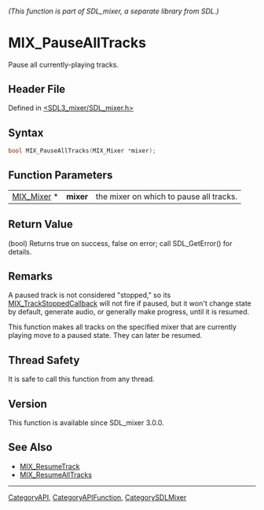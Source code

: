 ###### (This function is part of SDL_mixer, a separate library from SDL.)
# MIX_PauseAllTracks

Pause all currently-playing tracks.

## Header File

Defined in [<SDL3_mixer/SDL_mixer.h>](https://github.com/libsdl-org/SDL_mixer/blob/main/include/SDL3_mixer/SDL_mixer.h)

## Syntax

```c
bool MIX_PauseAllTracks(MIX_Mixer *mixer);
```

## Function Parameters

|                          |           |                                         |
| ------------------------ | --------- | --------------------------------------- |
| [MIX_Mixer](MIX_Mixer) * | **mixer** | the mixer on which to pause all tracks. |

## Return Value

(bool) Returns true on success, false on error; call SDL_GetError() for
details.

## Remarks

A paused track is not considered "stopped," so its
[MIX_TrackStoppedCallback](MIX_TrackStoppedCallback) will not fire if
paused, but it won't change state by default, generate audio, or generally
make progress, until it is resumed.

This function makes all tracks on the specified mixer that are currently
playing move to a paused state. They can later be resumed.

## Thread Safety

It is safe to call this function from any thread.

## Version

This function is available since SDL_mixer 3.0.0.

## See Also

- [MIX_ResumeTrack](MIX_ResumeTrack)
- [MIX_ResumeAllTracks](MIX_ResumeAllTracks)

----
[CategoryAPI](CategoryAPI), [CategoryAPIFunction](CategoryAPIFunction), [CategorySDLMixer](CategorySDLMixer)

